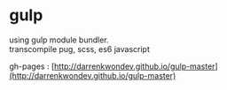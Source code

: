 # gulp

using gulp module bundler.  
transcompile pug, scss, es6 javascript

gh-pages : [http://darrenkwondev.github.io/gulp-master](http://darrenkwondev.github.io/gulp-master)
